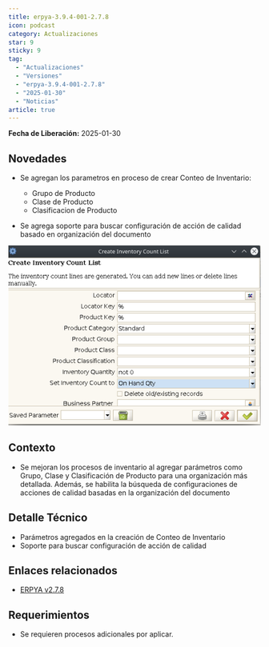 ```yaml
---
title: erpya-3.9.4-001-2.7.8
icon: podcast
category: Actualizaciones
star: 9
sticky: 9
tag:
  - "Actualizaciones"
  - "Versiones"
  - "erpya-3.9.4-001-2.7.8"
  - "2025-01-30"
  - "Noticias"
article: true
---
```


**Fecha de Liberación:** 2025-01-30

## Novedades

- Se agregan los parametros en proceso de crear Conteo de Inventario:

  - Grupo de Producto
  - Clase de Producto
  - Clasificacion de Producto
- Se agrega soporte para buscar configuración de acción de calidad basado en organización del documento

![Smart Browser](/assets/img/downloads/updates/resources/adempiere-patch-zk-2.7.8-img1.png)

## Contexto

- Se mejoran los procesos de inventario al agregar parámetros como Grupo, Clase y Clasificación de Producto para una organización más detallada. Además, se habilita la búsqueda de configuraciones de acciones de calidad basadas en la organización del documento

 ## Detalle Técnico

- Parámetros agregados en la creación de Conteo de Inventario
- Soporte para buscar configuración de acción de calidad

## Enlaces relacionados

- [ERPYA v2.7.8](https://github.com/erpya/adempiere_patch_zk/releases/tag/2.7.8)

## Requerimientos

- Se requieren procesos adicionales por aplicar.
